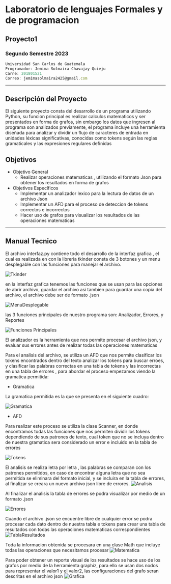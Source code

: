 # Laboratorio de lenguajes Formales y de programacion
## Proyecto1
### Segundo Semestre 2023
```js
Universidad San Carlos de Guatemala
Programador: Jemima Solmaira Chavajay Quieju
Carne: 201801521
Correo: jemimasolmaira2425@gmail.com
```
---
## Descripción del Proyecto
El siguiente proyecto consta del  desarrollo de un programa utilizando Python, su funcion principal es realizar calculos matematicos y ser presentados en forma de grafos, sin embargo los datos que ingresen al programa son analizados previamente, el programa incluye una herramienta diseñada para analizar y dividir un flujo de caracteres de entrada en unidades léxicas significativas, conocidas como tokens según las reglas gramaticales y las expresiones regulares definidas 


## Objetivos
* Objetivo General
    * Realizar operaciones matematicas , utilizando el formato Json para obtener los resultados en forma de grafos 
* Objetivos Específicos
    * Implementar un analizador lexico para la lectura de datos de un archivo Json
    * Implementar un AFD para el proceso de deteccion de tokens correctos e incorrectos
    * Hacer uso de grafos para visualizar los resultados de las operaciones matematicas 

---
## Manual Tecnico

El archivo interfaz.py contiene todo el desarrollo de la interfaz grafica , el cual es realizada en con la libreria tkinder consta de 3 botones y un menu desplegable con las funciones para manejar el archivo.

![Tkinder](https://i.ibb.co/GnBqJLy/ventana.jpg)

en la interfaz grafica  tenemos las funciones que se usan para las opciones de abrir archivo, guardar el archivo asi tambien para guardar una copia del archivo, el archivo debe ser de formato .json

![MenuDesplegable](https://i.ibb.co/4267w2L/Menu-desplegable.jpg)

las 3 funciones principales de nuestro programa son:  Analizador, Errores, y Reportes

![Funciones Principales](https://i.ibb.co/C09b9DN/Funciones-principales.jpg)

El analizador es la herramienta que nos permite procesar el archivo json, y evaluar sus errores antes de realizar todas las operaciones matematicas

Para el analisis del archivo, se utiliza un AFD que nos permite clasificar los tokens encontrados dentro del texto analizar los tokens para buscar erroes, y clasificar las palabras correctas en una tabla de tokens y las incorrectas en una tabla de errores , para abordar el proceso empezamos viendo la gramatica permitida: 

* Gramatica

La gramatica permitida es la que se presenta en el siguiente cuadro: 

![Gramatica](https://i.ibb.co/xFhz6LS/Gramatica.jpg)

* AFD

Para realizar este proceso se utiliza la clase Scanner, en donde encontramos todas las funciones que nos permiten dividir los tokens dependiendo de sus patrones de texto, cual token que no se incluya dentro de nuestra gramatica sera considerado un error e incluido en la tabla de errores

![Tokens](https://i.ibb.co/RvHw3V3/Analisis-de-tokens.jpg) 

El analisis se realiza letra por letra , las palabras se comparan con los patrones permitidos, en caso de encontrar alguna letra que no sea permitida se eliminara del formato inicial, y se incluira en la tabla de errores, al finalizar se creara un nuevo archivo json libre de errores.
![Analisis](https://i.ibb.co/GkHQkFF/Busqueda-de-errores.jpg)


Al finalizar el analisis la tabla de errores se podra visualizar por medio de un formato .json 

![Errores](https://i.ibb.co/MVTxsyL/Errores-en-archivo-Json.jpg)

Cuando el archivo .json se encuentre libre de cualquier error se podra procesar cada dato dentro de nuestra tabla e tokens para crear una tabla de resultados con todas las operaciones matematicas correspondientes
![TablaResultados](https://i.ibb.co/2k3vWzX/Tabla-de-resultados.jpg)

Toda la informacion obtenida se procesara en una clase Math que incluye todas las operaciones que necesitamos procesar
![Matematica](https://i.ibb.co/gjKXsqT/Operar.jpg) 

Para poder obtener un reporte visual de los resultados se hace uso de los grafos por medio de la herramienta graphiz, para ello se usan dos nodos para representar el valor1 y el valor2, las configuraciones del grafo seran descritas en el archivo json 
![Grafica](https://i.ibb.co/zrBrHvp/class-grafica.jpg) 

